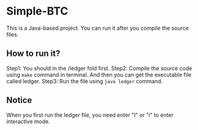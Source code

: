 # Simple-BTC
This is a Java-based project.
You can run it after you compile the source files.
## How to run it?
Step1: You should in the /ledger fold first.
Step2: Compile the source code using `make` command in terminal. And then you can get the executable file called ledger.
Step3: Run the file using `java ledger` command.

## Notice
When you first run the ledger file, you need enter "I" or "i" to enter interactive mode.